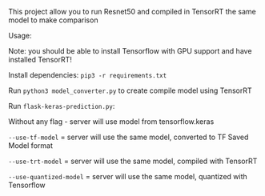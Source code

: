 This project allow you to run Resnet50 and compiled in TensorRT the same model to make comparison

Usage:

Note: you should be able to install Tensorflow with GPU support and have installed TensorRT!

Install dependencies:
`pip3 -r requirements.txt`

Run `python3 model_converter.py` to create compile model using TensorRT

Run `flask-keras-prediction.py`:

Without any flag - server will use model from tensorflow.keras

`--use-tf-model` = server will use the same model, converted to TF Saved Model format

`--use-trt-model` = server will use the same model, compiled with TensorRT

`--use-quantized-model` = server will use the same model, quantized with Tensorflow
